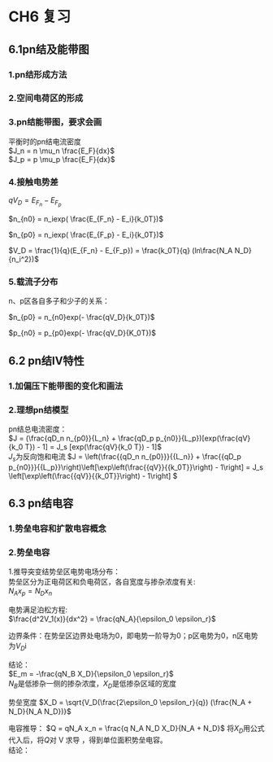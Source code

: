 # CH6 复习

## 6.1pn结及能带图
### 1.pn结形成方法
### 2.空间电荷区的形成
### 3.pn结能带图，要求会画
平衡时的pn结电流密度<br>
$J_n = n \mu_n \frac{E_F}{dx}$ <br>
$J_p = p \mu_p \frac{E_F}{dx}$ <br>

### 4.接触电势差
$qV_D = E_{F_n} - E_{F_p}$ <br>

$n_{n0} = n_iexp( \frac{E_{F_n} - E_i}{k_0T})$ <br>

$n_{p0} = n_iexp( \frac{E_{F_p} - E_i}{k_0T})$ <br>

$V_D = \frac{1}{q}(E_{F_n} - E_{F_p}) = \frac{k_0T}{q} (ln\frac{N_A N_D}{n_i^2})$ <br>

### 5.载流子分布
n、p区各自多子和少子的关系：<br>

$n_{p0} = n_{n0}exp(- \frac{qV_D}{k_0T})$

$p_{n0} = p_{p0}exp(- \frac{qV_D}{K_0T})$



## 6.2 pn结IV特性
### 1.加偏压下能带图的变化和画法

### 2.理想pn结模型
pn结总电流密度：<br>
$J = (\frac{qD_n n_{p0}}{L_n} + \frac{qD_p p_{n0}}{L_p})[exp(\frac{qV}{k_0 T}) - 1] = J_s [exp(\frac{qV}{k_0 T}) - 1]$ <br>
$J_s$为反向饱和电流
$J = \left(\frac{{qD_n n_{p0}}}{{L_n}} + \frac{{qD_p p_{n0}}}{{L_p}}\right)\left[\exp\left(\frac{{qV}}{{k_0T}}\right) - 1\right] = J_s \left[\exp\left(\frac{{qV}}{{k_0T}}\right) - 1\right] $



## 6.3 pn结电容
### 1.势垒电容和扩散电容概念

### 2.势垒电容
1.推导突变结势垒区电势电场分布：<br>
势垒区分为正电荷区和负电荷区，各自宽度与掺杂浓度有关:<br>
$N_A x_p = N_D x_n$ <br>

电势满足泊松方程: <br>
$\frac{d^2V_1(x)}{dx^2} = \frac{qN_A}{\epsilon_0 \epsilon_r}$<br> 

边界条件：在势垒区边界处电场为0，即电势一阶导为0；p区电势为0，n区电势为$V_D$i<br>


结论：<br>
$E_m = -\frac{qN_B X_D}{\epsilon_0 \epsilon_r}$ <br>
$N_B$是低掺杂一侧的掺杂浓度，$X_D$是低掺杂区域的宽度 <br>

势垒宽度 $X_D = \sqrt{V_D(\frac{2\epsilon_0 \epsilon_r}{q}) (\frac{N_A + N_D}{N_A N_D})}$


电容推导：
$Q = qN_A x_n = \frac{q N_A N_D X_D}{N_A + N_D}$
将$X_D$用公式代入后，将$Q$对 V 求导 ，得到单位面积势垒电容。<br>
结论：










































